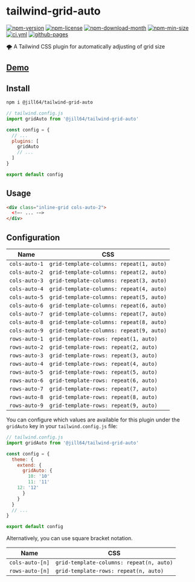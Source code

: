 <!----- BEGIN GHOST DOCS HEADER ----->

# tailwind-grid-auto

[![npm-version](https://img.shields.io/npm/v/@jill64/tailwind-grid-auto)](https://npmjs.com/package/@jill64/tailwind-grid-auto) [![npm-license](https://img.shields.io/npm/l/@jill64/tailwind-grid-auto)](https://npmjs.com/package/@jill64/tailwind-grid-auto) [![npm-download-month](https://img.shields.io/npm/dm/@jill64/tailwind-grid-auto)](https://npmjs.com/package/@jill64/tailwind-grid-auto) [![npm-min-size](https://img.shields.io/bundlephobia/min/@jill64/tailwind-grid-auto)](https://npmjs.com/package/@jill64/tailwind-grid-auto) [![ci.yml](https://github.com/jill64/tailwind-grid-auto/actions/workflows/ci.yml/badge.svg)](https://github.com/jill64/tailwind-grid-auto/actions/workflows/ci.yml) [![github-pages](https://img.shields.io/website?up_message=working&down_message=down&url=https%3A%2F%2Fjill64.github.io%2Ftailwind-grid-auto%2F)](https://jill64.github.io/tailwind-grid-auto/)

🌪️ A Tailwind CSS plugin for automatically adjusting of grid size

## [Demo](https://jill64.github.io/tailwind-grid-auto/)

## Install

```sh
npm i @jill64/tailwind-grid-auto
```

<!----- END GHOST DOCS HEADER ----->

```js:tailwind.config.js
// tailwind.config.js
import gridAuto from '@jill64/tailwind-grid-auto'

const config = {
  // ...
  plugins: [
    gridAuto
    // ...
  ]
}

export default config
```

## Usage

```html
<div class="inline-grid cols-auto-2">
  <!–- ... -–>
</div>
```

## Configuration

| Name          | CSS                                      |
| ------------- | ---------------------------------------- |
| `cols-auto-1` | `grid-template-columns: repeat(1, auto)` |
| `cols-auto-2` | `grid-template-columns: repeat(2, auto)` |
| `cols-auto-3` | `grid-template-columns: repeat(3, auto)` |
| `cols-auto-4` | `grid-template-columns: repeat(4, auto)` |
| `cols-auto-5` | `grid-template-columns: repeat(5, auto)` |
| `cols-auto-6` | `grid-template-columns: repeat(6, auto)` |
| `cols-auto-7` | `grid-template-columns: repeat(7, auto)` |
| `cols-auto-8` | `grid-template-columns: repeat(8, auto)` |
| `cols-auto-9` | `grid-template-columns: repeat(9, auto)` |
| `rows-auto-1` | `grid-template-rows: repeat(1, auto)`    |
| `rows-auto-2` | `grid-template-rows: repeat(2, auto)`    |
| `rows-auto-3` | `grid-template-rows: repeat(3, auto)`    |
| `rows-auto-4` | `grid-template-rows: repeat(4, auto)`    |
| `rows-auto-5` | `grid-template-rows: repeat(5, auto)`    |
| `rows-auto-6` | `grid-template-rows: repeat(6, auto)`    |
| `rows-auto-7` | `grid-template-rows: repeat(7, auto)`    |
| `rows-auto-8` | `grid-template-rows: repeat(8, auto)`    |
| `rows-auto-9` | `grid-template-rows: repeat(9, auto)`    |

You can configure which values are available for this plugin under the `gridAuto` key in your `tailwind.config.js` file:

```js:tailwind.config.js
// tailwind.config.js
import gridAuto from '@jill64/tailwind-grid-auto'

const config = {
  theme: {
    extend: {
      gridAuto: {
        10: '10'
        11: '11'
	12: '12'
      }
    }
  }
  // ...
}

export default config
```

Alternatively, you can use square bracket notation.

| Name            | CSS                                      |
| --------------- | ---------------------------------------- |
| `cols-auto-[n]` | `grid-template-columns: repeat(n, auto)` |
| `rows-auto-[n]` | `grid-template-rows: repeat(n, auto)`    |
